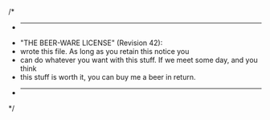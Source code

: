 /*
 * ----------------------------------------------------------------------------
 * "THE BEER-WARE LICENSE" (Revision 42):
 * <rulojuka> wrote this file.  As long as you retain this notice you
 * can do whatever you want with this stuff. If we meet some day, and you think
 * this stuff is worth it, you can buy me a beer in return.
 * ----------------------------------------------------------------------------
 */
